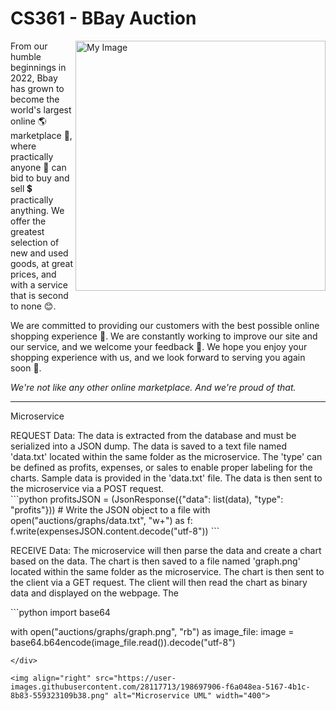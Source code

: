 # CS361 - BBay Auction

<img align="right" src="https://user-images.githubusercontent.com/28117713/194800101-8d524efe-ed34-48f2-9a77-cb3b51c5bfd1.png" alt="My Image" width="400">

<p>From our humble beginnings in 2022, Bbay has grown to become the world's
largest online 🌎 marketplace 🛒, where practically anyone 👫 can bid to buy and sell 💲
practically anything. We offer the greatest selection of new and used
goods, at great prices, and with a service that is second to none 😊. </p>
<p>We are committed to providing our customers with the best possible online
shopping experience 💯. We are constantly working to improve our site and
our service, and we welcome your feedback 🔨. We hope you enjoy your shopping
experience with us, and we look forward to serving you again soon 👋.</p>
<p><i>We're not like any other online marketplace. And we're proud of that.</i></p>
<hr>

<p>Microservice</p>
REQUEST Data: The data is extracted from the database and must be serialized into a JSON dump. The data is saved to a text file named 'data.txt' located within the same folder as the microservice. The 'type' can be defined as profits, expenses, or sales to enable proper labeling for the charts. Sample data is provided in the 'data.txt' file. The data is then sent to the microservice via a POST request. 

<div>
```python
profitsJSON = (JsonResponse({"data": list(data), "type": "profits"}))
# Write the JSON object to a file
with open("auctions/graphs/data.txt", "w+") as f:
    f.write(expensesJSON.content.decode("utf-8"))
```
</div>

RECEIVE Data: 
The microservice will then parse the data and create a chart based on the data. The chart is then saved to a file named 'graph.png' located within the same folder as the microservice. The chart is then sent to the client via a GET request. The client will then read the chart as binary data and displayed on the webpage. The   

<div>
```python
import base64

with open("auctions/graphs/graph.png", "rb") as image_file:
image = base64.b64encode(image_file.read()).decode("utf-8")
```
</div>

<img align="right" src="https://user-images.githubusercontent.com/28117713/198697906-f6a048ea-5167-4b1c-8b83-559323109b38.png" alt="Microservice UML" width="400">
